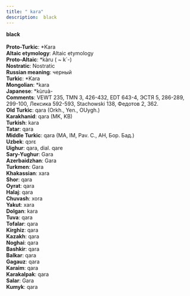 ```yaml
---
title: " kara"
description:  black
---
```

<p data-pagefind-weight="0.5">
<strong> black</strong><br><br>
<strong>Proto-Turkic</strong>:  *Kara<br>
<strong>Altaic etymology</strong>:  Altaic etymology<br>
<strong> Proto-Altaic</strong>:  *kàru ( ~ k`-)<br>
<strong>Nostratic</strong>:  Nostratic<br>
<strong>Russian meaning</strong>:  черный<br>
<strong>Turkic</strong>:  *Kara<br>
<strong>Mongolian</strong>:  *kara<br>
<strong>Japanese</strong>:  *kùruà-<br>
<strong>Comments</strong>:  VEWT 235, TMN 3, 426-432, EDT 643-4, ЭСТЯ 5, 286-289, 299-100, Лексика 592-593, Stachowski 138, Федотов 2, 362.<br>
<strong>Old Turkic</strong>:  qara (Orkh., Yen., OUygh.)<br>
<strong>Karakhanid</strong>:  qara (MK, KB)<br>
<strong>Turkish</strong>:  kara<br>
<strong>Tatar</strong>:  qara<br>
<strong>Middle Turkic</strong>:  qara (MA, IM, Pav. C., AH, Бор. Бад.)<br>
<strong>Uzbek</strong>:  qɔrɛ<br>
<strong>Uighur</strong>:  qara, dial. qare<br>
<strong>Sary-Yughur</strong>:  Gara<br>
<strong>Azerbaidzhan</strong>:  Gara<br>
<strong>Turkmen</strong>:  Gara<br>
<strong>Khakassian</strong>:  xara<br>
<strong>Shor</strong>:  qara<br>
<strong>Oyrat</strong>:  qara<br>
<strong>Halaj</strong>:  qara<br>
<strong>Chuvash</strong>:  xora<br>
<strong>Yakut</strong>:  xara<br>
<strong>Dolgan</strong>:  kara<br>
<strong>Tuva</strong>:  qara<br>
<strong>Tofalar</strong>:  qara<br>
<strong>Kirghiz</strong>:  qara<br>
<strong>Kazakh</strong>:  qara<br>
<strong>Noghai</strong>:  qara<br>
<strong>Bashkir</strong>:  qara<br>
<strong>Balkar</strong>:  qara<br>
<strong>Gagauz</strong>:  qara<br>
<strong>Karaim</strong>:  qara<br>
<strong>Karakalpak</strong>:  qara<br>
<strong>Salar</strong>:  Gara<br>
<strong>Kumyk</strong>:  qara<br>

</p>

